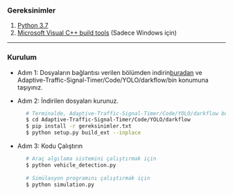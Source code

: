 
### Gereksinimler

1. [Python 3.7](https://www.python.org/downloads/release/python-370/)
2. [Microsoft Visual C++ build tools](http://go.microsoft.com/fwlink/?LinkId=691126&fixForIE=.exe.) (Sadece Windows için)

------------------------------------------
### Kurulum

* Adım 1: Dosyaların bağlantısı verilen bölümden indirin[buradan](https://drive.google.com/file/d/1C1Rd00ZLMQrK_qEBf9PYLckIixclCYAK/view?usp=sharing) ve Adaptive-Traffic-Signal-Timer/Code/YOLO/darkflow/bin konumuna taşıyınız.

* Adım 2: İndirilen dosyaları kurunuz.
```sh
      # Terminalde, Adaptive-Traffic-Signal-Timer/Code/YOLO/darkflow bölümüne gidiniz.
      $ cd Adaptive-Traffic-Signal-Timer/Code/YOLO/darkflow
      $ pip install -r gereksinimler.txt
      $ python setup.py build_ext --inplace
```

* Adım 3: Kodu Çalıştırın
```sh
      # Araç algılama sistemini çalıştırmak için
      $ python vehicle_detection.py
      
      # Simülasyon programını çalıştırmak için
      $ python simulation.py
```

